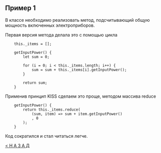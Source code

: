 ## Пример 1

В классе необходимо реализовать метод, подсчитывающий общую мощность включенных электроприборов.

Первая версия метода делала это с помощью цикла

```
    this._items = [];

    getInputPower() {
        let sum = 0;

        for (i = 0; i < this._items.length; i++) {
            sum = sum + this._items[i].getInputPower();
        }

        return sum;
    }
```

Применив принцип KISS сделаем это проще, методом массива reduce

```
    getInputPower() {
        return this._items.reduce(
            (sum, item) => sum + item.getInputPower()
            , 0
        );
    }
```

Код сократился и стал читаться легче.


[< Н А З А Д](../../README.md)

